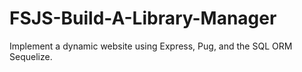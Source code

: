 # FSJS-Build-A-Library-Manager
 Implement a dynamic website using Express, Pug, and the SQL ORM Sequelize.


